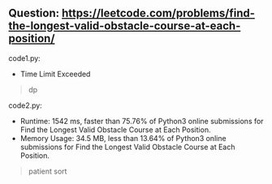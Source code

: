 ## Question: https://leetcode.com/problems/find-the-longest-valid-obstacle-course-at-each-position/

code1.py:
* Time Limit Exceeded
> dp

code2.py:
* Runtime: 1542 ms, faster than 75.76% of Python3 online submissions for Find the Longest Valid Obstacle Course at Each Position.
* Memory Usage: 34.5 MB, less than 13.64% of Python3 online submissions for Find the Longest Valid Obstacle Course at Each Position.
> patient sort